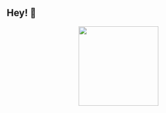 ## Hey! 👋


 

 
 <div align="center">
  <a href="https://liviadev.netlify.app/">
  <img height="180em" src="https://github-readme-stats.vercel.app/api/top-langs/?username=liviaalcantaraf&layout=compact&langs_count=7&theme=dracula"/>
</div>
  


